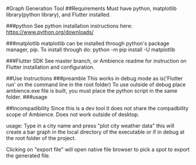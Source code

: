 #Graph Generation Tool
##Requirements 
Must have python, matplotlib library(python library), and Flutter installed.

###python
See python installation instructions here: https://www.python.org/downloads/

###matplotlib
matplotlib can be installed through python's package manager, pip. To install through do: python -m pip install -U matplotlib

###Flutter SDK 
See master branch, or Ambience readme for instruction on Flutter installation and configuration.

##Use Instructions 
###preamble 
This works in debug mode as is('Flutter run' on the command line in the root folder) To use outside of debug place ambience.exe file is built, you must place the python script in the same folder. ###usage

##Incompadibility 
Since this is a dev tool it does not share the compadbility scope of Ambience. Does not work outside of desktop.

usage: Type in a city name and press "plot city weather data" this will create a bar graph in the local directory of the executable or if in debug at the root folder of the project.

Clicking on "export file" will open native file browser to pick a spot to export the generated file.
